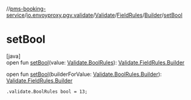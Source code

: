 //[pms-booking-service](../../../../../index.md)/[io.envoyproxy.pgv.validate](../../../index.md)/[Validate](../../index.md)/[FieldRules](../index.md)/[Builder](index.md)/[setBool](set-bool.md)

# setBool

[java]\
open fun [setBool](set-bool.md)(value: [Validate.BoolRules](../../-bool-rules/index.md)): [Validate.FieldRules.Builder](index.md)

open fun [setBool](set-bool.md)(builderForValue: [Validate.BoolRules.Builder](../../-bool-rules/-builder/index.md)): [Validate.FieldRules.Builder](index.md)

`.validate.BoolRules bool = 13;`